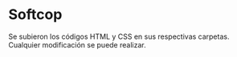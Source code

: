 # Softcop
Se subieron los códigos HTML y CSS en sus respectivas carpetas. Cualquier modificación se puede realizar.
